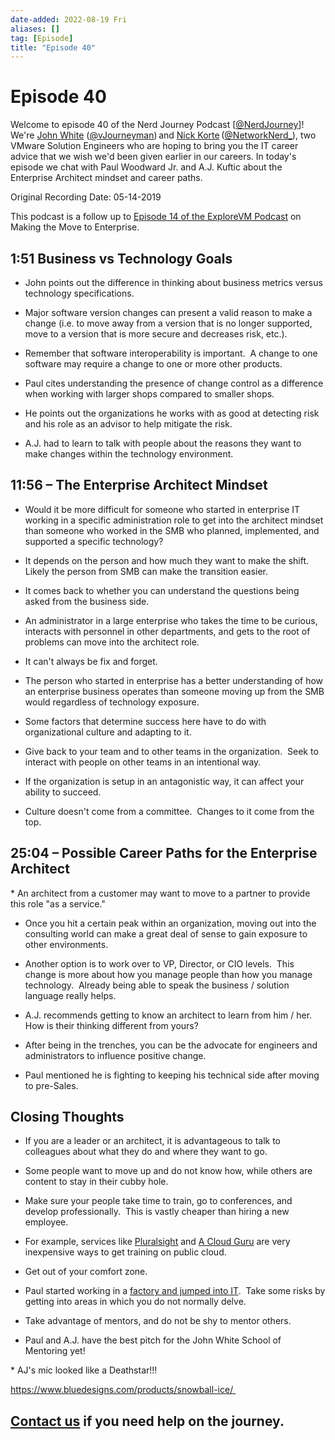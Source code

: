 ```yaml
---
date-added: 2022-08-19 Fri
aliases: []
tag: [Episode]
title: "Episode 40"
---
```


# Episode 40

Welcome to episode 40 of the Nerd Journey Podcast [[@NerdJourney](https://twitter.com/NerdJourney/)]! We're [John White](https://www.linkedin.com/in/vJourneyman/) ([@vJourneyman](https://twitter.com/vJourneyman)) and [Nick Korte](https://www.linkedin.com/in/nickkortenetworknerd/) ([@NetworkNerd_](https://twitter.com/NetworkNerd_/)), two VMware Solution Engineers who are hoping to bring you the IT career advice that we wish we'd been given earlier in our careers. In today's episode we chat with Paul Woodward Jr. and A.J. Kuftic about the Enterprise Architect mindset and career paths.   

Original Recording Date: 05-14-2019 

This podcast is a follow up to [Episode 14 of the ExploreVM Podcast]([http://www.explorevm.com/2017/10/explorevm-podcast-episode-14-making.html](http://www.explorevm.com/2017/10/explorevm-podcast-episode-14-making.html)) on Making the Move to Enterprise. 

## 1:51 Business vs Technology Goals 

* John points out the difference in thinking about business metrics versus technology specifications. 

* Major software version changes can present a valid reason to make a change (i.e. to move away from a version that is no longer supported, move to a version that is more secure and decreases risk, etc.).   

* Remember that software interoperability is important.  A change to one software may require a change to one or more other products. 

* Paul cites understanding the presence of change control as a difference when working with larger shops compared to smaller shops.   

* He points out the organizations he works with as good at detecting risk and his role as an advisor to help mitigate the risk. 

* A.J. had to learn to talk with people about the reasons they want to make changes within the technology environment.   

## 11:56 – The Enterprise Architect Mindset 

* Would it be more difficult for someone who started in enterprise IT working in a specific administration role to get into the architect mindset than someone who worked in the SMB who planned, implemented, and supported a specific technology? 

* It depends on the person and how much they want to make the shift.  Likely the person from SMB can make the transition easier. 

* It comes back to whether you can understand the questions being asked from the business side. 

* An administrator in a large enterprise who takes the time to be curious, interacts with personnel in other departments, and gets to the root of problems can move into the architect role.  

* It can't always be fix and forget. 

* The person who started in enterprise has a better understanding of how an enterprise business operates than someone moving up from the SMB would regardless of technology exposure. 

* Some factors that determine success here have to do with organizational culture and adapting to it. 

* Give back to your team and to other teams in the organization.  Seek to interact with people on other teams in an intentional way. 

* If the organization is setup in an antagonistic way, it can affect your ability to succeed. 

* Culture doesn't come from a committee.  Changes to it come from the top. 

## 25:04 – Possible Career Paths for the Enterprise Architect 

* An architect from a customer may want to move to a partner to provide this role "as a service." 

* Once you hit a certain peak within an organization, moving out into the consulting world can make a great deal of sense to gain exposure to other environments. 

* Another option is to work over to VP, Director, or CIO levels.  This change is more about how you manage people than how you manage technology.  Already being able to speak the business / solution language really helps. 

* A.J. recommends getting to know an architect to learn from him / her.  How is their thinking different from yours? 

* After being in the trenches, you can be the advocate for engineers and administrators to influence positive change. 

* Paul mentioned he is fighting to keeping his technical side after moving to pre-Sales. 

## Closing Thoughts 

* If you are a leader or an architect, it is advantageous to talk to colleagues about what they do and where they want to go. 

* Some people want to move up and do not know how, while others are content to stay in their cubby hole. 

* Make sure your people take time to train, go to conferences, and develop professionally.  This is vastly cheaper than hiring a new employee. 

* For example, services like [Pluralsight](https://www.pluralsight.com/) and [A Cloud Guru](https://acloud.guru/) are very inexpensive ways to get training on public cloud.  

* Get out of your comfort zone. 

* Paul started working in a [factory and jumped into IT](https://www.youtube.com/watch?v=3qmdMyOYye4).  Take some risks by getting into areas in which you do not normally delve. 

* Take advantage of mentors, and do not be shy to mentor others. 

* Paul and A.J. have the best pitch for the John White School of Mentoring yet! 

* AJ's mic looked like a Deathstar!!! 

https://www.bluedesigns.com/products/snowball-ice/ 

## [Contact us](https://twitter.com/NerdJourney) if you need help on the journey.
